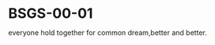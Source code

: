 # BSGS-00-01
everyone hold together for  common dream,better and better.
<!DOCTYPE html>
<html>
	<head>
		<meta charset="utf-8">
		<title></title>
		<style type="text/css">
			*{
				margin:0
			}
			form{
				width: 300px;
				height: 400px;
				border: 1px solid green;
				margin: 0 auto;
				line-height: 40px;
				background: pink;
				margin: 300px 800px;
				text-align: center;
				
			}
		</style>
	</head>
	<body>
		<form action="index.html" method="post" enctype="multipart/form-data">
			<p>用户名<input type="text" name="uname" placeholder="数字下划线字母组成" required="required"</p>
			<p>密码<input type="password" name="upassword" maxlength="8" placeholder="请输入8位密码"</p>
			<p>性别<input type="radio" name="sex" value="女"/>女
			     <input type="radio" name="sex" value="男"/>男
			</p>
			<p>爱好<input type="checkbox" name="hoppy" value="唱"/>唱
			<input type="checkbox" name="hoppy" value="跳"/>跳
			<input type="checkbox" name="hoppy" value="说"/>说
			<input type="checkbox" name="hoppy" value="篮球"/>篮球
			</p>
			<p>国籍
			      <select name="coutry" required="required">
			      	<option>请选择</option>
					<option>美国</option>
					<option>日本</option>
					<option>中国</option>
					<option>中国台湾</option>
			      </select>
			</p>	  
			 <p>
				 邮箱<input type="email" name="email" id="" value="" />@qq.com
			 </p>
			 <p>自我介绍<textarea  name="introduce" ></textarea></p>
			 <p><input type="file" name="pictrue" id="" value="" /></p>
			 <p><input type="submit" name="" id="" value="注册" /></p>
			  
		</form>
	</body>
</html>

